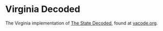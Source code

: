 # Virginia Decoded

The Virginia implementation of [The State Decoded](https://github.com/statedecoded/statedecoded/), found at [vacode.org](https://vacode.org/).
